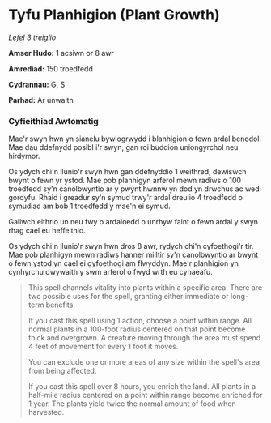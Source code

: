 # Tyfu Planhigion (Plant Growth)

*Lefel 3 treiglio*

**Amser Hudo:** 1 acsiwn or 8 awr

**Amrediad:** 150 troedfedd

**Cydrannau:** G, S

**Parhad:** Ar unwaith

### Cyfieithiad Awtomatig

Mae'r swyn hwn yn sianelu bywiogrwydd i blanhigion o fewn ardal benodol. Mae dau ddefnydd posibl i'r swyn, gan roi buddion uniongyrchol neu hirdymor.

Os ydych chi'n llunio'r swyn hwn gan ddefnyddio 1 weithred, dewiswch bwynt o fewn yr ystod. Mae pob planhigyn arferol mewn radiws o 100 troedfedd sy'n canolbwyntio ar y pwynt hwnnw yn dod yn drwchus ac wedi gordyfu. Rhaid i greadur sy'n symud trwy'r ardal dreulio 4 troedfedd o symudiad am bob 1 troedfedd y mae'n ei symud.

Gallwch eithrio un neu fwy o ardaloedd o unrhyw faint o fewn ardal y swyn rhag cael eu heffeithio.

Os ydych chi'n llunio'r swyn hwn dros 8 awr, rydych chi'n cyfoethogi'r tir. Mae pob planhigyn mewn radiws hanner milltir sy'n canolbwyntio ar bwynt o fewn ystod yn cael ei gyfoethogi am flwyddyn. Mae'r planhigion yn cynhyrchu dwywaith y swm arferol o fwyd wrth eu cynaeafu.

>  This spell channels vitality into plants within a specific area. There are two possible uses for the spell, granting either immediate or long-term benefits.
>  
>  If you cast this spell using 1 action, choose a point within range. All normal plants in a 100-foot radius centered on that point become thick and overgrown. A creature moving through the area must spend 4 feet of movement for every 1 foot it moves.
>  
>  You can exclude one or more areas of any size within the spell's area from being affected.
>  
>  If you cast this spell over 8 hours, you enrich the land. All plants in a half-mile radius centered on a point within range become enriched for 1 year. The plants yield twice the normal amount of food when harvested.